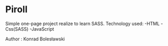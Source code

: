 # Piroll

Simple one-page project realize to learn SASS.
Technology used:
-HTML
-Css(SASS)
-JavaScript

Author : Konrad Bolesławski
